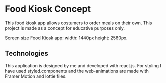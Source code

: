 # Food Kiosk Concept

This food kiosk app allows costumers to order meals on their own. This project is made as a concept for educative purposes only. 

Screen size Food Kiosk app: width: 1440px height: 2560px.


## Technologies 

This application is designed by me and developed with react.js. For styling I have used styled.components and the web-animations are made with Framer Motion and lottie files.